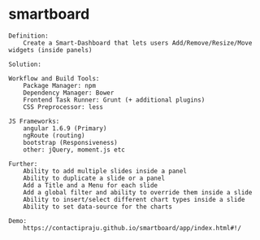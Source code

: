 # smartboard

    Definition:
        Create a Smart-Dashboard that lets users Add/Remove/Resize/Move widgets (inside panels)
        
    Solution:

    Workflow and Build Tools:
        Package Manager: npm
        Dependency Manager: Bower
        Frontend Task Runner: Grunt (+ additional plugins)
        CSS Preprocessor: less

    JS Frameworks:
        angular 1.6.9 (Primary)
        ngRoute (routing)
        bootstrap (Responsiveness)
        other: jQuery, moment.js etc
        
    Further:
        Ability to add multiple slides inside a panel
        Ability to duplicate a slide or a panel
        Add a Title and a Menu for each slide
        Add a global filter and ability to override them inside a slide
        Ability to insert/select different chart types inside a slide
        Ability to set data-source for the charts
 
    Demo:
        https://contactipraju.github.io/smartboard/app/index.html#!/
